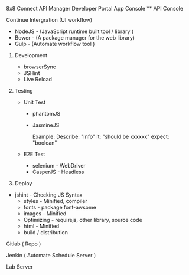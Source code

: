 8x8 Connect
API Manager
Developer Portal
App Console
** API Console

Continue Intergration (UI workflow)

- NodeJS - (JavaScript runtime built tool / library )
- Bower  - (A package manager for the web library)
- Gulp	 - (Automate workflow tool )

1. Development   
    - browserSync
    - JSHint
    - Live Reload

2. Testing
    - Unit Test
      - phantomJS
      - JasmineJS 

         Example:
           Describe: "Info"
                 it: "should be xxxxxx"
             expect: "boolean"

    - E2E Test
      - selenium - WebDriver
      - CasperJS - Headless

3. Deploy
  - jshint - Checking JS Syntax
	- styles - Minified, compiler
	- fonts  - package font-awsome
	- images - Minified
	- Optimizing - requirejs, other library, source code
	- html   - Minified
	- build / distribution

Gitlab ( Repo )

Jenkin ( Automate Schedule Server )

Lab Server 